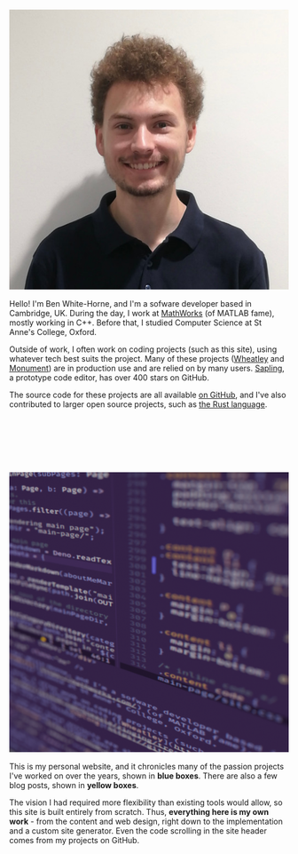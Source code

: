 <div style="height: 100px;"></div>

<img src="me.jpg" class="me" />

Hello!  I'm Ben White-Horne, and I'm a sofware developer based in Cambridge, UK.  During the day, I
work at [MathWorks](https://mathworks.com/) (of MATLAB fame), mostly working in C++.  Before that,
I studied Computer Science at St Anne's College, Oxford.

Outside of work, I often work on coding projects (such as this site), using whatever tech best suits
the project.  Many of these projects ([Wheatley](https://github.com/kneasle/wheatley) and
[Monument](https://github.com/kneasle/ringing/tree/master/monument)) are in production use and are
relied on by many users.  [Sapling](https://github.com/kneasle/sapling), a prototype code editor,
has over 400 stars on GitHub.

The source code for these projects are all available [on GitHub](https://github.com/kneasle), and
I've also contributed to larger open source projects, such as
[the Rust language](https://github.com/rust-lang/rust-clippy/pull/7640).

<div style="height: 100px;"></div>

<img src="site.png" class="site" style="background: none;" />

This is my personal website, and it chronicles many of the passion projects I've worked on over the
years, shown in <strong style="color: var(--project-color);">blue boxes</strong>.  There are also
a few blog posts, shown in <strong style="color: var(--blog-color);">yellow boxes</strong>.

The vision I had required more flexibility than existing tools would allow, so this site is built
entirely from scratch.  Thus, <strong style="color: var(--blog-color);">everything here is my own
work</strong> - from the content and web design, right down to the implementation and a custom site
generator.  Even the code scrolling in the site header comes from my projects on GitHub.

<!--
The vision I had of the site required more flexibility than existing tools (CSS libraries,
static site generators, etc.) would allow, so this is built entirely from scratch in straight
HTML, CSS and a sprinkling of TypeScript.  The site is rendered from Markdown and templates using a
custom build script, using TypeScript and Deno.
-->
